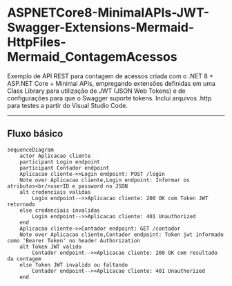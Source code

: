 # ASPNETCore8-MinimalAPIs-JWT-Swagger-Extensions-Mermaid-HttpFiles-Mermaid_ContagemAcessos
Exemplo de API REST para contagem de acessos criada com o .NET 8 + ASP.NET Core + Minimal APIs, empregando extensões definidas em uma Class Library para utilização de JWT (JSON Web Tokens) e de configurações para que o Swagger suporte tokens. Inclui arquivos .http para testes a partir do Visual Studio Code.

---

## Fluxo básico

```mermaid
sequenceDiagram
    actor Aplicacao cliente
    participant Login endpoint
    participant Contador endpoint
    Aplicacao cliente->>Login endpoint: POST /login
    Note over Aplicacao cliente,Login endpoint: Informar os atributos<br/>userID e password no JSON
    alt credenciais validas
        Login endpoint-->>Aplicacao cliente: 200 OK com Token JWT retornado
    else credenciais invalidas
        Login endpoint-->>Aplicacao cliente: 401 Unauthorized
    end
    Aplicacao cliente->>Contador endpoint: GET /contador
    Note over Aplicacao cliente,Contador endpoint: Token jwt informado como 'Bearer Token' no header Authorization
    alt Token JWT valido
        Contador endpoint-->>Aplicacao cliente: 200 OK com resultado da contagem
    else Token JWT invalido ou faltando
        Contador endpoint-->>Aplicacao cliente: 401 Unauthorized
    end
```